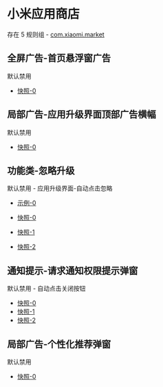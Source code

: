 # 小米应用商店

存在 5 规则组 - [com.xiaomi.market](/src/apps/com.xiaomi.market.ts)

## 全屏广告-首页悬浮窗广告

默认禁用

- [快照-0](https://i.gkd.li/i/13248808)

## 局部广告-应用升级界面顶部广告横幅

默认禁用

- [快照-0](https://i.gkd.li/i/13197334)

## 功能类-忽略升级

默认禁用 - 应用升级界面-自动点击忽略

- [示例-0](https://github.com/gkd-kit/subscription/assets/45487685/a3a61df9-7757-428e-b4fe-a960e09a0bbe)

- [快照-0](https://i.gkd.li/i/12674261)
- [快照-1](https://i.gkd.li/i/12674264)
- [快照-2](https://i.gkd.li/i/12674269)

## 通知提示-请求通知权限提示弹窗

默认禁用 - 自动点击关闭按钮

- [快照-0](https://i.gkd.li/i/12714980)
- [快照-1](https://i.gkd.li/i/13197306)
- [快照-2](https://i.gkd.li/i/13691701)

## 局部广告-个性化推荐弹窗

默认禁用

- [快照-0](https://i.gkd.li/i/13624971)

